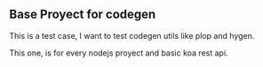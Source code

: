 ## Base Proyect for codegen

This is a test case, I want to test codegen utils like plop and hygen.

This one, is for every nodejs proyect and basic koa rest api.
